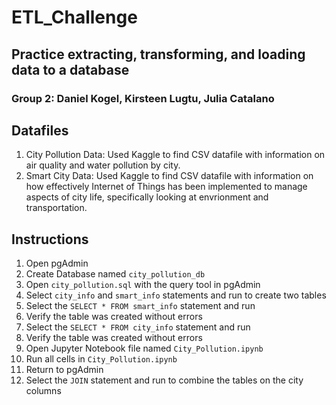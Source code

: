 # ETL_Challenge
## Practice extracting, transforming, and loading data to a database
### Group 2: Daniel Kogel, Kirsteen Lugtu, Julia Catalano

## Datafiles
1. City Pollution Data: Used Kaggle to find CSV datafile with information on air quality and water pollution by city.
2. Smart City Data: Used Kaggle to find CSV datafile with information on how effectively Internet of Things has been implemented to manage aspects of city life, specifically looking at envrionment and transportation. 

## Instructions
1. Open pgAdmin
2. Create Database named ``city_pollution_db``
3. Open ``city_pollution.sql`` with the query tool in pgAdmin
4. Select ``city_info`` and ``smart_info`` statements and run to create two tables
5. Select the ``SELECT * FROM smart_info`` statement and run
6. Verify the table was created without errors
7. Select the ``SELECT * FROM city_info`` statement and run
8. Verify the table was created without errors
9. Open Jupyter Notebook file named ``City_Pollution.ipynb``
10. Run all cells in ``City_Pollution.ipynb``
11. Return to pgAdmin
12. Select the ``JOIN`` statement and run to combine the tables on the city columns
